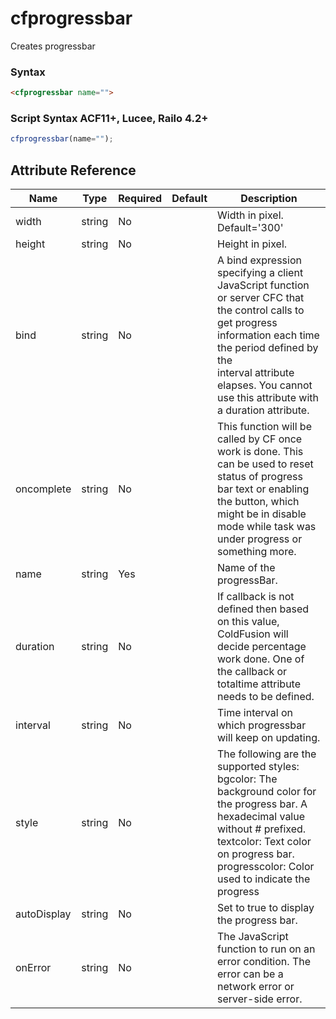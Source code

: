 # cfprogressbar

Creates progressbar

### Syntax

```html
<cfprogressbar name="">
```

### Script Syntax ACF11+, Lucee, Railo 4.2+

```javascript
cfprogressbar(name="");
```

## Attribute Reference

| Name | Type | Required | Default | Description |
| --- | --- | --- | --- | --- |
| width | string | No |  | Width in pixel. Default='300' |
| height | string | No |  | Height in pixel. |
| bind | string | No |  | A bind expression specifying a client JavaScript function or server CFC that the control calls to get progress information each time the period defined by the<br />interval attribute elapses. You cannot use this attribute with a duration attribute. |
| oncomplete | string | No |  | This function will be called by CF once work is done. This can be used to reset status of progress bar text or enabling the button, which might be in disable mode while task was under progress or something more. |
| name | string | Yes |  | Name of the progressBar. |
| duration | string | No |  | If callback is not defined then based on this value, ColdFusion will decide percentage work done. One of the callback or totaltime attribute needs to be defined. |
| interval | string | No |  | Time interval on which progressbar will keep on updating. |
| style | string | No |  | The following are the supported styles: <br />bgcolor: The background color for the progress bar. A hexadecimal value without # prefixed.<br />textcolor: Text color on progress bar.<br />progresscolor: Color used to indicate the progress |
| autoDisplay | string | No |  | Set to true to display the progress bar. |
| onError | string | No |  | The JavaScript function to run on an error condition. The error can be a network error or server-side error. |

